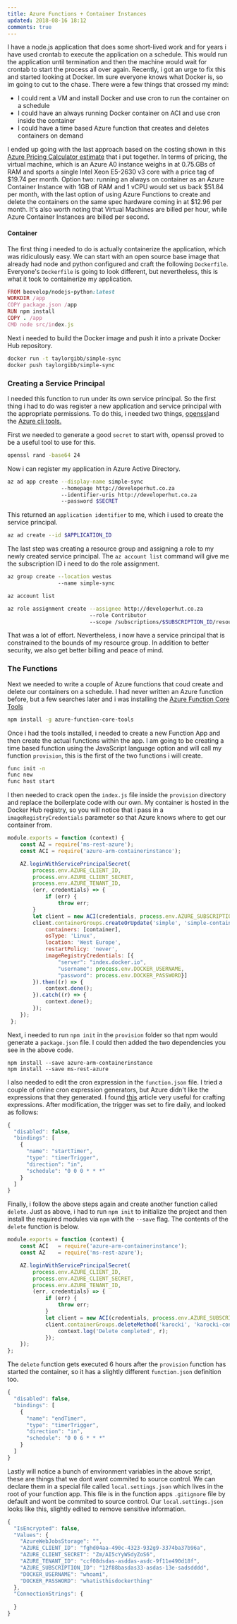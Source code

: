 ```yaml
---
title: Azure Functions + Container Instances
updated: 2018-08-16 18:12
comments: true
---
```


I have a node.js application that does some short-lived work and for years i have used crontab to execute the application on a schedule. This would run the application until termination and then the machine would wait for crontab to start the process all over again. Recently, i got an urge to fix this and started looking at Docker. Im sure everyone knows what Docker is, so im going to cut to the chase. There were a few things that crossed my mind:

* I could rent a VM and install Docker and use cron to run the container on a schedule
* I could have an always running Docker container on ACI and use cron inside the container
* I could have a time based Azure function that creates and deletes containers on demand 

I ended up going with the last approach based on the costing shown in this [Azure Pricing Calculator estimate](https://azure.com/e/38ccb2b0d20b48358113517def97cdb6) that i put together. In terms of pricing, the virtual machine, which is an Azure A0 instance weighs in at 0.75.GBs of RAM and sports a single Intel Xeon E5-2630 v3 core with a price tag of $19.74 per month. Option two: running an always on container as an Azure Container Instance with 1GB of RAM and 1 vCPU would set us back $51.84 per month, with the last option of using Azure Functions to create and delete the containers on the same spec hardware coming in at $12.96 per month. It's also worth noting that Virtual Machines are billed per hour, while Azure Container Instances are billed per second. 

#### Container

The first thing i needed to do is actually containerize the application, which was ridiculously easy. We can start with an open source base image that already had node and python configured and craft the following `Dockerfile`. Everyone's `Dockerfile` is going to look different, but nevertheless, this is what it took to containerize my application.

```ruby
FROM beevelop/nodejs-python:latest
WORKDIR /app
COPY package.json /app
RUN npm install
COPY . /app
CMD node src/index.js
```

Next i needed to build the Docker image and push it into a private Docker Hub repository.

```bash
docker run -t taylorgibb/simple-sync
docker push taylorgibb/simple-sync
```

### Creating a Service Principal

I needed this function to run under its own service principal. So the first thing i had to do was register a new application and service principal with the appropriate permissions. To do this, i needed two things, [openssl](http://gnuwin32.sourceforge.net/packages/openssl.htm)and the [Azure cli tools.](https://docs.microsoft.com/en-us/cli/azure/install-azure-cli?view=azure-cli-latest) 

First we needed to generate a good `secret` to start with, openssl proved to be a useful tool to use for this.

```bash
openssl rand -base64 24
```

Now i can register my application in Azure Active Directory.

```bash
az ad app create --display-name simple-sync
                 --homepage http://developerhut.co.za
                 --identifier-uris http://developerhut.co.za
                 --password $SECRET
```

This returned an `application identifier` to me, which i used to create the service principal.

```bash
az ad create --id $APPLICATION_ID
```

The last step was creating a resource group and assigning a role to my newly created service principal. The `az account list` command will give me the subscription ID i need to do the role assignment.

```bash
az group create --location westus 
                --name simple-sync

az account list

az role assignment create --assignee http://developerhut.co.za
                          --role Contributor 
                          --scope /subscriptions/$SUBSCRIPTION_ID/resourceGroups/simple-sync
```

That was a lot of effort. Nevertheless, i now have a service principal that is constrained to the bounds of my resource group. In addition to better security, we also get better billing and peace of mind.

### The Functions

Next we needed to write a couple of Azure functions that coud create and delete our containers on a schedule. I had never written an Azure function before, but a few searches later and i was installing the [Azure Function Core Tools](https://github.com/Azure/azure-functions-core-tools)

```bash
npm install -g azure-function-core-tools
```

Once i had the tools installed, i needed to create a new Function App and then create the actual functions within the app. I am going to be creating a time based function using the JavaScript language option and will call my function `provision`, this is the first of the two functions i will create.

```bash
func init -n
func new
func host start
```

I then needed to crack open the `index.js` file inside the `provision` directory and replace the boilerplate code with our own. My container is hosted in the Docker Hub registry, so you will notice that i pass in a `imageRegistryCredentials` parameter so that Azure knows where to get our container from.

```javascript
module.exports = function (context) {
    const AZ = require('ms-rest-azure');
    const ACI = require('azure-arm-containerinstance');

    AZ.loginWithServicePrincipalSecret(
        process.env.AZURE_CLIENT_ID,
        process.env.AZURE_CLIENT_SECRET,
        process.env.AZURE_TENANT_ID,
        (err, credentials) => {
            if (err) {
                throw err;
        }
        let client = new ACI(credentials, process.env.AZURE_SUBSCRIPTION_ID);
        client.containerGroups.createOrUpdate('simple', 'simple-containers', {
            containers: [container],
            osType: 'Linux',
            location: 'West Europe',
            restartPolicy: 'never',
            imageRegistryCredentials: [{
                "server": "index.docker.io",
                "username": process.env.DOCKER_USERNAME,
                "password": process.env.DOCKER_PASSWORD}]
        }).then((r) => {
            context.done();
        }).catch((r) => {
            context.done();
        });
    });   
 };
```

Next, i needed to run `npm init` in the `provision` folder so that npm would generate a `package.json` file. I could then added the two dependencies you see in the above code. 

```
npm install --save azure-arm-containerinstance
npm install --save ms-rest-azure
```

I also needed to edit the cron expression in the `function.json` file. I tried a couple of online cron expression generators, but Azure didn't like the expressions that they generated. I found [this](https://codehollow.com/2017/02/azure-functions-time-trigger-cron-cheat-sheet) article very useful for crafting expressions. After modification, the trigger was set to fire daily, and looked as follows:

```javascript
{
  "disabled": false,
  "bindings": [
    {
      "name": "startTimer",
      "type": "timerTrigger",
      "direction": "in",
      "schedule": "0 0 0 * * *"
    }
  ]
}
```

Finally, i follow the above steps again and create another function called `delete`. Just as above, i had to run `npm init` to initialize the project and then install the required modules via `npm` with the `--save` flag.  The contents of the `delete` function is below.

```javascript
module.exports = function (context) {
    const ACI   = require('azure-arm-containerinstance');
    const AZ    = require('ms-rest-azure');

    AZ.loginWithServicePrincipalSecret(
        process.env.AZURE_CLIENT_ID,
        process.env.AZURE_CLIENT_SECRET,
        process.env.AZURE_TENANT_ID,
        (err, credentials) => {
            if (err) {
                throw err;
            }
            let client = new ACI(credentials, process.env.AZURE_SUBSCRIPTION_ID);
            client.containerGroups.deleteMethod('karocki', 'karocki-containers').then((r) => {
                context.log('Delete completed', r);
            });
    });
};
```

The `delete` function gets executed 6 hours after the `provision` function has started the container, so it has a slightly different `function.json` definition too.

```javascript
{
  "disabled": false,
  "bindings": [
    {
      "name": "endTimer",
      "type": "timerTrigger",
      "direction": "in",
      "schedule": "0 0 6 * * *"
    }
  ]
}
```





Lastly will notice a bunch of environment variables in the above script, these are things that we dont want commited to source control. We can declare them in a special file called `local.settings.json` which lives in the root of your function app. This file is in the function apps `.gitignore` file by default and wont be commited to source control. Our `local.settings.json` looks like this, slightly edited to remove sensitive information.

```javascript
{
  "IsEncrypted": false,
  "Values": {
    "AzureWebJobsStorage": "",
    "AZURE_CLIENT_ID": "fghd04aa-490c-4323-932g9-3374ba37b96a",
    "AZURE_CLIENT_SECRET": "Zm/AI5cYyWSdyZoS6",
    "AZURE_TENANT_ID": "ccf08dsdas-asddas-asdc-9f11e490d18f",
    "AZURE_SUBSCRIPTION_ID": "12f88basdas33-asdas-13e-sadsdddd",
    "DOCKER_USERNAME": "whoami",
    "DOCKER_PASSWORD": "whatisthisdockerthing"  
  },
  "ConnectionStrings": {
    
  }
}
```
